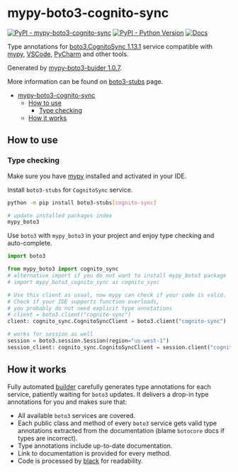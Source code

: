 # mypy-boto3-cognito-sync

[![PyPI - mypy-boto3-cognito-sync](https://img.shields.io/pypi/v/mypy-boto3-cognito-sync.svg?color=blue)](https://pypi.org/project/mypy-boto3-cognito-sync)
[![PyPI - Python Version](https://img.shields.io/pypi/pyversions/mypy-boto3-cognito-sync.svg?color=blue)](https://pypi.org/project/mypy-boto3-cognito-sync)
[![Docs](https://img.shields.io/readthedocs/mypy-boto3-builder.svg?color=blue)](https://mypy-boto3-builder.readthedocs.io/)

Type annotations for
[boto3.CognitoSync 1.13.1](https://boto3.amazonaws.com/v1/documentation/api/1.13.1/reference/services/cognito-sync.html#CognitoSync) service
compatible with [mypy](https://github.com/python/mypy), [VSCode](https://code.visualstudio.com/),
[PyCharm](https://www.jetbrains.com/pycharm/) and other tools.

Generated by [mypy-boto3-buider 1.0.7](https://github.com/vemel/mypy_boto3_builder).

More information can be found on [boto3-stubs](https://pypi.org/project/boto3-stubs/) page.

- [mypy-boto3-cognito-sync](#mypy-boto3-cognito-sync)
  - [How to use](#how-to-use)
    - [Type checking](#type-checking)
  - [How it works](#how-it-works)

## How to use

### Type checking

Make sure you have [mypy](https://github.com/python/mypy) installed and activated in your IDE.

Install `boto3-stubs` for `CognitoSync` service.

```bash
python -m pip install boto3-stubs[cognito-sync]

# update installed packages index
mypy_boto3
```

Use `boto3` with `mypy_boto3` in your project and enjoy type checking and auto-complete.

```python
import boto3

from mypy_boto3 import cognito_sync
# alternative import if you do not want to install mypy_boto3 package
# import mypy_boto3_cognito_sync as cognito_sync

# Use this client as usual, now mypy can check if your code is valid.
# Check if your IDE supports function overloads,
# you probably do not need explicit type annotations
# client = boto3.client("cognito-sync")
client: cognito_sync.CognitoSyncClient = boto3.client("cognito-sync")

# works for session as well
session = boto3.session.Session(region="us-west-1")
session_client: cognito_sync.CognitoSyncClient = session.client("cognito-sync")

```

## How it works

Fully automated [builder](https://github.com/vemel/mypy_boto3_builder) carefully generates
type annotations for each service, patiently waiting for `boto3` updates. It delivers
a drop-in type annotations for you and makes sure that:

- All available `boto3` services are covered.
- Each public class and method of every `boto3` service gets valid type annotations
  extracted from the documentation (blame `botocore` docs if types are incorrect).
- Type annotations include up-to-date documentation.
- Link to documentation is provided for every method.
- Code is processed by [black](https://github.com/psf/black) for readability.